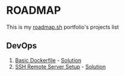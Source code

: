 # ROADMAP
This is my [roadmap.sh](https://roadmap.sh/) portfolio's projects list 

## DevOps
1. [Basic Dockerfile](https://roadmap.sh/projects/basic-dockerfile) - [Solution](https://github.com/Aramxxx8691/RoadMap/tree/master/Basic_Dockerfile)
2. [SSH Remote Server Setup](https://roadmap.sh/projects/ssh-remote-server-setup) - [Solution](https://github.com/Aramxxx8691/RoadMap/tree/master/SSH_Remote_Server_Setup)